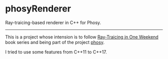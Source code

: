 # phosyRenderer
Ray-traicing-based renderer in C++ for Phosy.

---
This is a project whose intension is to follow [Ray-Traicing in One Weekend](https://raytracing.github.io/=) book series and being part of the project [phosy](https://github.com/Ian-Cisne/phosy).

I tried to use some features from C++11 to C++17.
